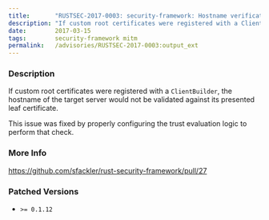 ```yaml
---
title:       "RUSTSEC-2017-0003: security-framework: Hostname verification skipped when custom root certs used"
description: "If custom root certificates were registered with a ClientBuilder, the hostname of the target server would not be validated against its presented leaf certificate. This issue was fixed by properly configuring the trust evaluation logic to perform that check."
date:        2017-03-15
tags:        security-framework mitm
permalink:   /advisories/RUSTSEC-2017-0003:output_ext
---
```


### Description

If custom root certificates were registered with a `ClientBuilder`, the
hostname of the target server would not be validated against its presented leaf
certificate.

This issue was fixed by properly configuring the trust evaluation logic to
perform that check.

### More Info

<https://github.com/sfackler/rust-security-framework/pull/27>

### Patched Versions

- `>= 0.1.12`


